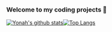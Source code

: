 ### Welcome to my coding projects 👋
[![Yonah's github stats](https://github-readme-stats.vercel.app/api?username=y330&show_icons=true)](https://github.com/y330/github-readme-stats)[![Top Langs](https://github-readme-stats.vercel.app/api/top-langs/?username=y330&layout=compact)](https://github.com/y330/github-readme-stats)


<!-- 
## Get my chrome extension:

[![FragmentQR Chrome Extension](https://github-readme-stats.vercel.app/api/pin/?username=y330&repo=FragmentQR)](https://github.com/y330/FragmentQR)

-->

<!--
**y330/y330** is a ✨ _special_ ✨ repository because its `README.md` (this file) appears on your GitHub profile.

Here are some ideas to get you started:

- 🔭 I’m currently working on ...
- 🌱 I’m currently learning ...
- 👯 I’m looking to collaborate on ...
- 🤔 I’m looking for help with ...
- 💬 Ask me about ...
- 📫 How to reach me: ...
- 😄 Pronouns: ...
- ⚡ Fun fact: ...
-->
